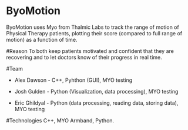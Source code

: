 # ByoMotion
ByoMotion uses Myo from Thalmic Labs to track the range of motion of Physical Therapy patients, plotting their score (compared to full range of motion) as a function of time.

#Reason
 To both keep patients motivated and confident that they are recovering and to let doctors know of their progress in real time.

#Team
- Alex Dawson - C++, Pyhthon (GUI), MYO testing

- Josh Gulden - Python (Visualization, data processing), MYO testing

- Eric Ghildyal - Python (data processing, reading data, storing data), MYO testing

#Technologies
C++, MYO Armband, Python.
